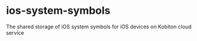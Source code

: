 # ios-system-symbols
The shared storage of iOS system symbols for iOS devices on Kobiton cloud service
